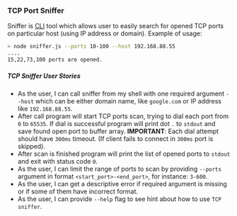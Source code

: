 ### TCP Port Sniffer

Sniffer is [CLI](https://en.wikipedia.org/wiki/Command-line_interface) tool which allows user to easily search for opened TCP ports on particular host (using IP address or domain). Example of usage:

```sh
> node sniffer.js --ports 10-100 --host 192.168.88.55
....
15,22,73,100 ports are opened.
```

##### TCP Sniffer User Stories

- As the user, I can call sniffer from my shell with one required argument `--host` which can be either domain name, like `google.com` or IP address like `192.168.88.55`.
- After call program will start TCP ports scan, trying to dial each port from `0` to `65535`. If dial is successful program will print dot `.` to `stdout` and save found open port to buffer array. **IMPORTANT**: Each dial attempt should have `300ms` timeout. (If client fails to connect in `300ms` port is skipped).
- After scan is finished program will print the list of opened ports to `stdout` and exit with status code `0`.
- As the user, I can limit the range of ports to scan by providing `--ports` argument in format `<start_port>-<end_port>`, for instance: `3-600`.
- As the user, I can get a descriptive error if required argument is missing or if some of them have incorrect format.
- As the user, I can provide `--help` flag to see hint about how to use `TCP sniffer`.
